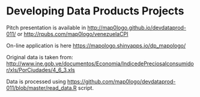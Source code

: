 # Developing Data Products Projects

Pitch presentation is available in http://map0logo.github.io/devdataprod-011/
or http://rpubs.com/map0logo/venezuelaCPI

On-line application is here https://mapologo.shinyapps.io/dp_mapologo/

Original data is taken from: http://www.ine.gob.ve/documentos/Economia/IndicedePreciosalconsumidor/xls/PorCiudades/4_6_3.xls

Data is processed using https://github.com/map0logo/devdataprod-011/blob/master/read_data.R script.
